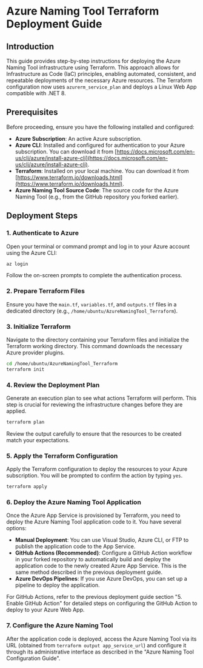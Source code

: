 # Azure Naming Tool Terraform Deployment Guide

## Introduction

This guide provides step-by-step instructions for deploying the Azure Naming Tool infrastructure using Terraform. This approach allows for Infrastructure as Code (IaC) principles, enabling automated, consistent, and repeatable deployments of the necessary Azure resources. The Terraform configuration now uses `azurerm_service_plan` and deploys a Linux Web App compatible with .NET 8.

## Prerequisites

Before proceeding, ensure you have the following installed and configured:

*   **Azure Subscription**: An active Azure subscription.
*   **Azure CLI**: Installed and configured for authentication to your Azure subscription. You can download it from [https://docs.microsoft.com/en-us/cli/azure/install-azure-cli](https://docs.microsoft.com/en-us/cli/azure/install-azure-cli).
*   **Terraform**: Installed on your local machine. You can download it from [https://www.terraform.io/downloads.html](https://www.terraform.io/downloads.html).
*   **Azure Naming Tool Source Code**: The source code for the Azure Naming Tool (e.g., from the GitHub repository you forked earlier).

## Deployment Steps

### 1. Authenticate to Azure

Open your terminal or command prompt and log in to your Azure account using the Azure CLI:

```bash
az login
```

Follow the on-screen prompts to complete the authentication process.

### 2. Prepare Terraform Files

Ensure you have the `main.tf`, `variables.tf`, and `outputs.tf` files in a dedicated directory (e.g., `/home/ubuntu/AzureNamingTool_Terraform`).

### 3. Initialize Terraform

Navigate to the directory containing your Terraform files and initialize the Terraform working directory. This command downloads the necessary Azure provider plugins.

```bash
cd /home/ubuntu/AzureNamingTool_Terraform
terraform init
```

### 4. Review the Deployment Plan

Generate an execution plan to see what actions Terraform will perform. This step is crucial for reviewing the infrastructure changes before they are applied.

```bash
terraform plan
```

Review the output carefully to ensure that the resources to be created match your expectations.

### 5. Apply the Terraform Configuration

Apply the Terraform configuration to deploy the resources to your Azure subscription. You will be prompted to confirm the action by typing `yes`.

```bash
terraform apply
```

### 6. Deploy the Azure Naming Tool Application

Once the Azure App Service is provisioned by Terraform, you need to deploy the Azure Naming Tool application code to it. You have several options:

*   **Manual Deployment**: You can use Visual Studio, Azure CLI, or FTP to publish the application code to the App Service.
*   **GitHub Actions (Recommended)**: Configure a GitHub Action workflow in your forked repository to automatically build and deploy the application code to the newly created Azure App Service. This is the same method described in the previous deployment guide.
*   **Azure DevOps Pipelines**: If you use Azure DevOps, you can set up a pipeline to deploy the application.

For GitHub Actions, refer to the previous deployment guide section "5. Enable GitHub Action" for detailed steps on configuring the GitHub Action to deploy to your Azure Web App.

### 7. Configure the Azure Naming Tool

After the application code is deployed, access the Azure Naming Tool via its URL (obtained from `terraform output app_service_url`) and configure it through its administrative interface as described in the "Azure Naming Tool Configuration Guide".

